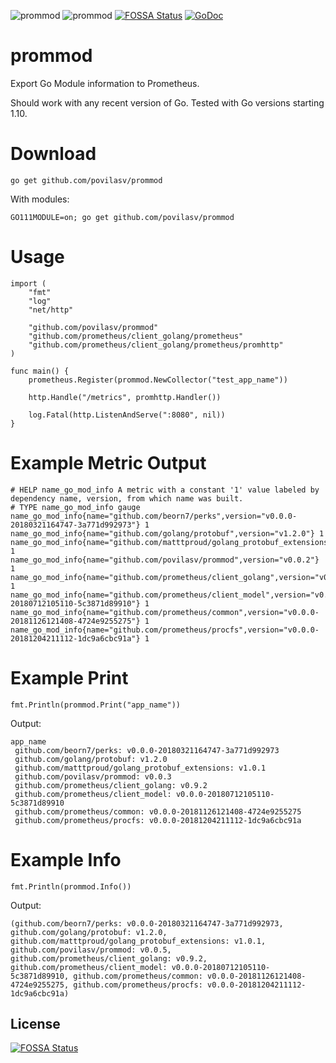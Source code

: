 ![prommod](https://api.travis-ci.com/povilasv/prommod.svg?branch=master)
![prommod](https://goreportcard.com/badge/github.com/povilasv/prommod)
[![FOSSA Status](https://app.fossa.io/api/projects/git%2Bgithub.com%2Fpovilasv%2Fprommod.svg?type=shield)](https://app.fossa.io/projects/git%2Bgithub.com%2Fpovilasv%2Fprommod?ref=badge_shield)
[![GoDoc](https://godoc.org/github.com/povilasv/prommod?status.svg)](https://godoc.org/github.com/povilasv/prommod)

# prommod

Export Go Module information to Prometheus.

Should work with any recent version of Go. Tested with Go versions starting 1.10.

# Download

```
go get github.com/povilasv/prommod
```

With modules:

```
GO111MODULE=on; go get github.com/povilasv/prommod
```

# Usage

```
import (
	"fmt"
	"log"
	"net/http"

	"github.com/povilasv/prommod"
	"github.com/prometheus/client_golang/prometheus"
	"github.com/prometheus/client_golang/prometheus/promhttp"
)

func main() {
	prometheus.Register(prommod.NewCollector("test_app_name"))

	http.Handle("/metrics", promhttp.Handler())

	log.Fatal(http.ListenAndServe(":8080", nil))
}

```

# Example Metric Output

```
# HELP name_go_mod_info A metric with a constant '1' value labeled by dependency name, version, from which name was built.
# TYPE name_go_mod_info gauge
name_go_mod_info{name="github.com/beorn7/perks",version="v0.0.0-20180321164747-3a771d992973"} 1
name_go_mod_info{name="github.com/golang/protobuf",version="v1.2.0"} 1
name_go_mod_info{name="github.com/matttproud/golang_protobuf_extensions",version="v1.0.1"} 1
name_go_mod_info{name="github.com/povilasv/prommod",version="v0.0.2"} 1
name_go_mod_info{name="github.com/prometheus/client_golang",version="v0.9.2"} 1
name_go_mod_info{name="github.com/prometheus/client_model",version="v0.0.0-20180712105110-5c3871d89910"} 1
name_go_mod_info{name="github.com/prometheus/common",version="v0.0.0-20181126121408-4724e9255275"} 1
name_go_mod_info{name="github.com/prometheus/procfs",version="v0.0.0-20181204211112-1dc9a6cbc91a"} 1
```

# Example Print

```
fmt.Println(prommod.Print("app_name"))
```

Output:

```
app_name
 github.com/beorn7/perks: v0.0.0-20180321164747-3a771d992973
 github.com/golang/protobuf: v1.2.0
 github.com/matttproud/golang_protobuf_extensions: v1.0.1
 github.com/povilasv/prommod: v0.0.3
 github.com/prometheus/client_golang: v0.9.2
 github.com/prometheus/client_model: v0.0.0-20180712105110-5c3871d89910
 github.com/prometheus/common: v0.0.0-20181126121408-4724e9255275
 github.com/prometheus/procfs: v0.0.0-20181204211112-1dc9a6cbc91a
```

# Example Info

```
fmt.Println(prommod.Info())
```

Output:

```
(github.com/beorn7/perks: v0.0.0-20180321164747-3a771d992973, github.com/golang/protobuf: v1.2.0, github.com/matttproud/golang_protobuf_extensions: v1.0.1, github.com/povilasv/prommod: v0.0.5, github.com/prometheus/client_golang: v0.9.2, github.com/prometheus/client_model: v0.0.0-20180712105110-5c3871d89910, github.com/prometheus/common: v0.0.0-20181126121408-4724e9255275, github.com/prometheus/procfs: v0.0.0-20181204211112-1dc9a6cbc91a)
```


## License
[![FOSSA Status](https://app.fossa.io/api/projects/git%2Bgithub.com%2Fpovilasv%2Fprommod.svg?type=large)](https://app.fossa.io/projects/git%2Bgithub.com%2Fpovilasv%2Fprommod?ref=badge_large)